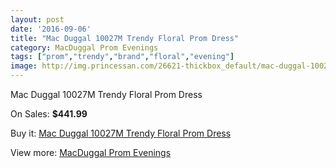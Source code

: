 ```yaml
---
layout: post
date: '2016-09-06'
title: "Mac Duggal 10027M Trendy Floral Prom Dress"
category: MacDuggal Prom Evenings
tags: ["prom","trendy","brand","floral","evening"]
image: http://img.princessan.com/26621-thickbox_default/mac-duggal-10027m-trendy-floral-prom-dress.jpg
---
```

Mac Duggal 10027M Trendy Floral Prom Dress

On Sales: **$441.99**
<a href="https://www.princessan.com/en/12212-mac-duggal-10027m-trendy-floral-prom-dress.html"><amp-img layout="responsive" width="600" height="600" src="//img.princessan.com/26621-thickbox_default/mac-duggal-10027m-trendy-floral-prom-dress.jpg" alt="Mac Duggal 10027M Trendy Floral Prom Dress 0" /></a>
<a href="https://www.princessan.com/en/12212-mac-duggal-10027m-trendy-floral-prom-dress.html"><amp-img layout="responsive" width="600" height="600" src="//img.princessan.com/26622-thickbox_default/mac-duggal-10027m-trendy-floral-prom-dress.jpg" alt="Mac Duggal 10027M Trendy Floral Prom Dress 1" /></a>
<a href="https://www.princessan.com/en/12212-mac-duggal-10027m-trendy-floral-prom-dress.html"><amp-img layout="responsive" width="600" height="600" src="//img.princessan.com/26623-thickbox_default/mac-duggal-10027m-trendy-floral-prom-dress.jpg" alt="Mac Duggal 10027M Trendy Floral Prom Dress 2" /></a>
<a href="https://www.princessan.com/en/12212-mac-duggal-10027m-trendy-floral-prom-dress.html"><amp-img layout="responsive" width="600" height="600" src="//img.princessan.com/26624-thickbox_default/mac-duggal-10027m-trendy-floral-prom-dress.jpg" alt="Mac Duggal 10027M Trendy Floral Prom Dress 3" /></a>

Buy it: [Mac Duggal 10027M Trendy Floral Prom Dress](https://www.princessan.com/en/12212-mac-duggal-10027m-trendy-floral-prom-dress.html "Mac Duggal 10027M Trendy Floral Prom Dress")

View more: [MacDuggal Prom Evenings](https://www.princessan.com/en/87- "MacDuggal Prom Evenings")